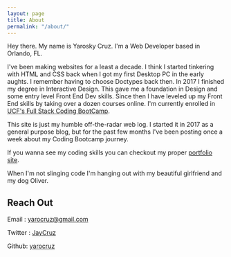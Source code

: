 ```yaml
---
layout: page
title: About
permalink: "/about/"
---
```


Hey there. My name is Yarosky Cruz. I'm a Web Developer based in Orlando, FL.

I've been making websites for a least a decade. I think I started tinkering with HTML and CSS back when I got my first Desktop PC in the early aughts. I remember having to choose Doctypes back then. In 2017 I finished my degree in Interactive Design. This gave me a foundation in Design and some entry level Front End Dev skills. Since then I have leveled up my Front End skills by taking over a dozen courses online. I'm currently enrolled in [UCF's Full Stack Coding BootCamp](https://bootcamp.ce.ucf.edu/coding/).

This site is just my humble off-the-radar web log. I started it in 2017 as a general purpose blog, but for the past few months I've been posting once a week about my Coding Bootcamp journey. 

If you wanna see my coding skills you can checkout my proper [portfolio site](http://yarocruz.surge.sh/).

When I'm not slinging code I'm hanging out with my beautiful girlfriend and my dog Oliver. 

## Reach Out

Email : [yarocruz@gmail.com](#) 

Twitter : [JayCruz](https://twitter.com/JayCruz) 

Github: [yarocruz](https://github.com/yarocruz)


